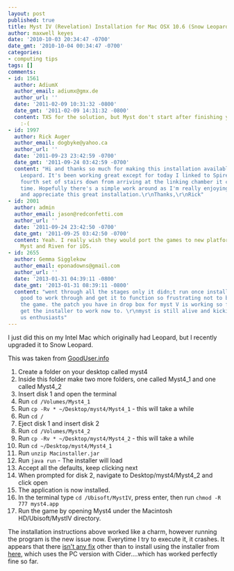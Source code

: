 ```yaml
---
layout: post
published: true
title: Myst IV (Revelation) Installation for Mac OSX 10.6 (Snow Leopard)
author: maxwell keyes
date: '2010-10-03 20:34:47 -0700'
date_gmt: '2010-10-04 00:34:47 -0700'
categories:
- computing tips
tags: []
comments:
- id: 1561
  author: AdiumX
  author_email: adiumx@gmx.de
  author_url: ''
  date: '2011-02-09 10:31:32 -0800'
  date_gmt: '2011-02-09 14:31:32 -0800'
  content: TXS for the solution, but Myst don't start after finishing your Guidance.
    :-(
- id: 1997
  author: Rick Auger
  author_email: dogbyke@yahoo.ca
  author_url: ''
  date: '2011-09-23 23:42:59 -0700'
  date_gmt: '2011-09-24 03:42:59 -0700'
  content: "Hi and thanks so much for making this installation available for Snow
    Leopard. It's been working great except for today I linked to Spire and on the
    fourth set of stairs down from arriving at the linking chamber it crashes every
    time. Hopefully there's a simple work around as I'm really enjoying this game
    and appreciate this great installation.\r\nThanks,\r\nRick"
- id: 2001
  author: admin
  author_email: jason@redconfetti.com
  author_url: ''
  date: '2011-09-24 23:42:50 -0700'
  date_gmt: '2011-09-25 03:42:50 -0700'
  content: Yeah. I really wish they would port the games to new platforms. They made
    Myst and Riven for iOS.
- id: 2655
  author: Gemma Sigglekow
  author_email: eponadowns@gmail.com
  author_url: ''
  date: '2013-01-31 04:39:11 -0800'
  date_gmt: '2013-01-31 08:39:11 -0800'
  content: "went through all the stages only it didn;t run once installed, it was
    good to work through and get it to function so frustrating not to be able to run
    the game. the patch you have in drop box for myst V is working so far. hope to
    get the installer to work now to. \r\nmyst is still alive and kicking for all
    us enthusiasts"
---
```


I just did this on my Intel Mac which originally had Leopard, but I recently
upgraded it to Snow Leopard.

This was taken from
[GoodUser.info](http://www.gooduser.info/entry/install-myst-4-revelation-os-10-6-closed)

1. Create a folder on your desktop called myst4
1. Inside this folder make two more folders, one called Myst4_1 and one called Myst4_2
1. Insert disk 1 and open the terminal
1. Run `cd /Volumes/Myst4_1`
1. Run `cp -Rv * ~/Desktop/myst4/Myst4_1` - this will take a while
1. Run `cd /`
1. Eject disk 1 and insert disk 2
1. Run `cd /Volumes/Myst4_2`
1. Run `cp -Rv * ~/Desktop/myst4/Myst4_2` - this will take a while
1. Run `cd ~/Desktop/myst4/Myst4_1`
1. Run `unzip Macinstaller.jar`
1. Run `java run` - The installer will load
1. Accept all the defaults, keep clicking next
1. When prompted for disk 2, navigate to Desktop/myst4/Myst4_2 and click open
1. The application is now installed.
1. In the terminal type `cd /Ubisoft/MystIV`, press enter, then run `chmod -R 777 myst4.app`
1. Run the game by opening Myst4 under the Macintosh HD/Ubisoft/MystIV directory.

The installation instructions above worked like a charm, however running the
program is the new issue now. Everytime I try to execute it, it crashes. It
appears that there
[isn't any fix](http://forums.ubi.com/eve/forums/a/tpc/f/580100736/m/2311057787/p/3)
other than to install using the installer from
[here](http://dl.dropbox.com/u/522679/Myst/index.html), which uses the PC
version with Cider....which has worked perfectly fine so far.

